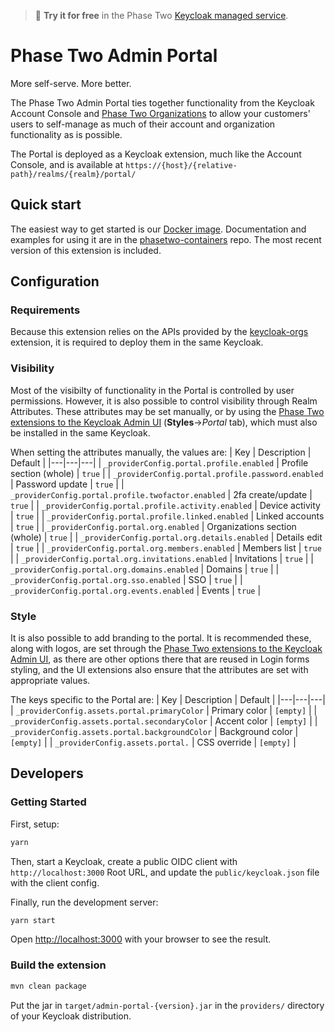 > :rocket: **Try it for free** in the Phase Two [Keycloak managed service](https://phasetwo.io/dashboard/?utm_source=github&utm_medium=readme&utm_campaign=admin-portal).

# Phase Two Admin Portal

More self-serve. More better.

The Phase Two Admin Portal ties together functionality from the Keycloak Account Console and [Phase Two Organizations](https://github.com/p2-inc/keycloak-orgs) to allow your customers' users to self-manage as much of their account and organization functionality as is possible.

The Portal is deployed as a Keycloak extension, much like the Account Console, and is available at `https://{host}/{relative-path}/realms/{realm}/portal/`

## Quick start

The easiest way to get started is our [Docker image](https://quay.io/repository/phasetwo/phasetwo-keycloak?tab=tags). Documentation and examples for using it are in the [phasetwo-containers](https://github.com/p2-inc/phasetwo-containers) repo. The most recent version of this extension is included.

## Configuration

### Requirements

Because this extension relies on the APIs provided by the [keycloak-orgs](https://github.com/p2-inc/keycloak-orgs) extension, it is required to deploy them in the same Keycloak.

### Visibility

Most of the visibilty of functionality in the Portal is controlled by user permissions. However, it is also possible to control visibility through Realm Attributes. These attributes may be set manually, or by using the [Phase Two extensions to the Keycloak Admin UI](https://github.com/p2-inc/keycloak-ui/) (**Styles**->*Portal* tab), which must also be installed in the same Keycloak. 

When setting the attributes manually, the values are:
| Key | Description | Default |
|---|---|---|
| `_providerConfig.portal.profile.enabled` | Profile section (whole) | `true` |
| `_providerConfig.portal.profile.password.enabled` | Password update | `true` |
| `_providerConfig.portal.profile.twofactor.enabled` | 2fa create/update | `true` |
| `_providerConfig.portal.profile.activity.enabled` | Device activity | `true` |
| `_providerConfig.portal.profile.linked.enabled` | Linked accounts | `true` |
| `_providerConfig.portal.org.enabled` | Organizations section (whole) | `true` |
| `_providerConfig.portal.org.details.enabled` | Details edit | `true` |
| `_providerConfig.portal.org.members.enabled` | Members list | `true` |
| `_providerConfig.portal.org.invitations.enabled` | Invitations | `true` |
| `_providerConfig.portal.org.domains.enabled` | Domains | `true` |
| `_providerConfig.portal.org.sso.enabled` | SSO | `true` |
| `_providerConfig.portal.org.events.enabled` | Events | `true` |

### Style

It is also possible to add branding to the portal. It is recommended these, along with logos, are set through the [Phase Two extensions to the Keycloak Admin UI](https://github.com/p2-inc/keycloak-ui/), as there are other options there that are reused in Login forms styling, and the UI extensions also ensure that the attributes are set with appropriate values. 

The keys specific to the Portal are:
| Key | Description | Default |
|---|---|---|
| `_providerConfig.assets.portal.primaryColor` | Primary color | `[empty]` |
| `_providerConfig.assets.portal.secondaryColor` | Accent color | `[empty]` |
| `_providerConfig.assets.portal.backgroundColor` | Background color | `[empty]` |
| `_providerConfig.assets.portal.` | CSS override | `[empty]` |


## Developers

### Getting Started

First, setup:

```bash
yarn
```

Then, start a Keycloak, create a public OIDC client with `http://localhost:3000` Root URL, and update the `public/keycloak.json` file with the client config.

Finally, run the development server:

```bash
yarn start
```

Open [http://localhost:3000](http://localhost:3000) with your browser to see the result.

### Build the extension

```bash
mvn clean package
```

Put the jar in `target/admin-portal-{version}.jar` in the `providers/` directory of your Keycloak distribution.
